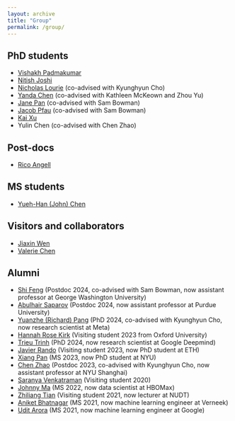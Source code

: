 ```yaml
---
layout: archive
title: "Group"
permalink: /group/
---
```


## PhD students
- [Vishakh Padmakumar](https://vishakhpk.github.io)
- [Nitish Joshi](https://joshinh.github.io/)
- [Nicholas Lourie](https://www.semanticscholar.org/author/Nicholas-Lourie/35219984) (co-advised with Kyunghyun Cho)
- [Yanda Chen](https://yandachen.github.io) (co-advised with Kathleen McKeown and Zhou Yu)
- [Jane Pan](https://janepan9917.github.io) (co-advised with Sam Bowman)
- [Jacob Pfau](https://jacobpfau.com) (co-advised with Sam Bowman)
- [Kai Xu](https://www.linkedin.com/in/kyx)
- Yulin Chen (co-advised with Chen Zhao)

## Post-docs
- [Rico Angell](https://people.cs.umass.edu/~rangell/)

## MS students
- [Yueh-Han (John) Chen](http://www.john-chen.cc)

## Visitors and collaborators
- [Jiaxin Wen](https://jiaxin-wen.github.io)
- [Valerie Chen](https://valeriechen.github.io)

## Alumni
- [Shi Feng](https://ihsgnef.github.io) (Postdoc 2024, co-advised with Sam Bowman, now assistant professor at George Washington University)
- [Abulhair Saparov](https://asaparov.org) (Postdoc 2024, now assistant professor at Purdue University)
- [Yuanzhe (Richard) Pang](https://yzpang.github.io) (PhD 2024, co-advised with Kyunghyun Cho, now research scientist at Meta)
- [Hannah Rose Kirk](https://www.hannahrosekirk.com) (Visiting student 2023 from Oxford University)
- [Trieu Trinh](https://scholar.google.com/citations?user=PEjJU54AAAAJ&hl=en) (PhD 2024, now research scientist at Google Deepmind)
- [Javier Rando](https://javirandor.github.io) (Visiting student 2023, now PhD student at ETH)
- [Xiang Pan](https://xiangpan.netlify.app) (MS 2023, now PhD student at NYU)
- [Chen Zhao](http://www.chenz.umiacs.io) (Postdoc 2023, co-advised with Kyunghyun Cho, now assistant professor at NYU Shanghai)
- [Saranya Venkatraman](https://scholar.google.com/citations?user=qrvxwt4AAAAJ&hl=en) (Visiting student 2020)
- [Johnny Ma](http://johnnyma.info) (MS 2022, now data scientist at HBOMax)
- [Zhiliang Tian](https://tianzhiliang.github.io) (Visiting student 2021, now lecturer at NUDT)
- [Aniket Bhatnagar](https://www.linkedin.com/in/aniket-bhatnagar-a323a7117) (MS 2021, now machine learning engineer at Verneek)
- [Udit Arora](https://uditarora.com) (MS 2021, now machine learning engineer at Google)
